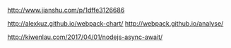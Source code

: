 http://www.jianshu.com/p/1dffe3126686

http://alexkuz.github.io/webpack-chart/
http://webpack.github.io/analyse/


http://kiwenlau.com/2017/04/01/nodejs-async-await/
